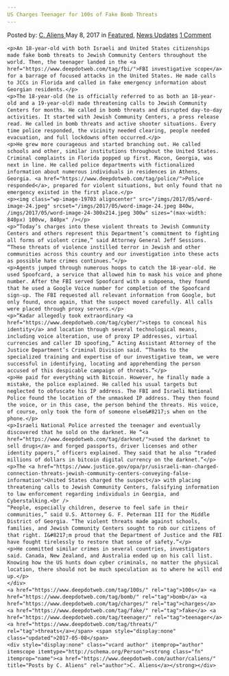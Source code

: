```yaml
---
US Charges Teenager for 100s of Fake Bomb Threats
---
```

<article class="post-listing post-19697 post type-post status-publish format-standard has-post-thumbnail hentry  tag-100s tag-bomb tag-charges tag-fake tag-teenager tag-threats">
    <div class="post-inner">
        <span>Posted by: <a href="https://www.deepdotweb.com/author/caliens/" title="">C. Aliens </a></span>
    <span>May 8, 2017</span>
    <span>in <a href="https://www.deepdotweb.com/category/deepdot-news/" rel="category tag">Featured</a>, <a href="https://www.deepdotweb.com/category/news-updates/" rel="category tag">News Updates</a></span>
    <span><a href="https://www.deepdotweb.com/2017/05/08/us-charges-teenager-100s-fake-bomb-threats/#comments">1 Comment</a></span>
    </p>
    <div class="clear"></div>
    
    <p>An 18-year-old with both Israeli and United States citizenships made fake bomb threats to Jewish Community Centers throughout the world. Then, the teenager landed in the <a href="https://www.deepdotweb.com/tag/fbi/">FBI investigative scope</a> for a barrage of focused attacks in the United States. He made calls to JCCs in Florida and called in fake emergency information about Georgian residents.</p>
    <p>The 18-year-old (he is officially referred to as both an 18-year-old and a 19-year-old) made threatening calls to Jewish Community Centers for months. He called in bomb threats and disrupted day-to-day activities. It started with Jewish Community Centers, a press release read. He called in bomb threats and active shooter situations. Every time police responded, the vicinity needed clearing, people needed evacuation, and full lockdowns often occurred.</p>
    <p>He grew more courageous and started branching out. He called schools and other, similar institutions throughout the United States. Criminal complaints in Florida popped up first. Macon, Georgia, was next in line. He called police departments with fictionalized information about numerous individuals in residences in Athens, Georgia. <a href="https://www.deepdotweb.com/tag/police/">Police responded</a>, prepared for violent situations, but only found that no emergency existed in the first place.</p>
    <p><img class="wp-image-19703 aligncenter" src="/imgs/2017/05/word-image-24.jpeg" srcset="/imgs/2017/05/word-image-24.jpeg 840w, /imgs/2017/05/word-image-24-300x214.jpeg 300w" sizes="(max-width: 840px) 100vw, 840px" /></p>
    <p>“Today’s charges into these violent threats to Jewish Community Centers and others represent this Department’s commitment to fighting all forms of violent crime,” said Attorney General Jeff Sessions. “These threats of violence instilled terror in Jewish and other communities across this country and our investigation into these acts as possible hate crimes continues.”</p>
    <p>Agents jumped through numerous hoops to catch the 18-year-old. He used Spoofcard, a service that allowed him to mask his voice and phone number. After the FBI served Spoofcard with a subpoena, they found that he used a Google Voice number for completion of the Spoofcard sign-up. The FBI requested all relevant information from Google, but only found, once again, that the suspect moved carefully. All calls were placed through proxy servers.</p>
    <p>“Kadar allegedly took extraordinary <a href="https://www.deepdotweb.com/tag/cyber/">steps to conceal his identity</a> and location through several technological means, including voice alteration, use of proxy IP addresses, virtual currencies and caller ID spoofing,” Acting Assistant Attorney of the Justice Department’s Criminal Division said. “Thanks to the specialized training and expertise of our investigative team, we were successful in identifying, locating and apprehending the person accused of this despicable campaign of threats.”</p>
    <p>He paid for everything with Bitcoin. However, he finally made a mistake, the police explained. He called his usual targets but neglected to obfuscate his IP address. The FBI and Israeli National Police found the location of the unmasked IP address. They then found the voice, or in this case, the person behind the threats. His voice, of course, only took the form of someone else&#8217;s when on the phone.</p>
    <p>Israeli National Police arrested the teenager and eventually discovered that he sold on the darknet. He “<a href="https://www.deepdotweb.com/tag/darknet/">used the darknet to sell drugs</a> and forged passports, driver licenses and other identity papers,” officers explained. They said that he also “traded millions of dollars in bitcoin digital currency on the darknet.”</p>
    <p>The <a href="https://www.justice.gov/opa/pr/usisraeli-man-charged-connection-threats-jewish-community-centers-conveying-false-information">United States charged the suspect</a> with placing threatening calls to Jewish Community Centers, falsifying information to law enforcement regarding individuals in Georgia, and Cyberstalking.<br />
    “People, especially children, deserve to feel safe in their communities,” said U.S. Attorney G. F. Peterman III for the Middle District of Georgia. “The violent threats made against schools, families, and Jewish Community Centers sought to rob our citizens of that right. I&#8217;m proud that the Department of Justice and the FBI have fought tirelessly to restore that sense of safety.”</p>
    <p>He committed similar crimes in several countries, investigators said. Canada, New Zealand, and Australia ended up on his call list. Knowing how the US hunts down cyber criminals, no matter the physical location, there should not be much speculation as to where he will end up.</p>
    </div>
    <a href="https://www.deepdotweb.com/tag/100s/" rel="tag">100s</a> <a href="https://www.deepdotweb.com/tag/bomb/" rel="tag">bomb</a> <a href="https://www.deepdotweb.com/tag/charges/" rel="tag">charges</a> <a href="https://www.deepdotweb.com/tag/fake/" rel="tag">fake</a> <a href="https://www.deepdotweb.com/tag/teenager/" rel="tag">teenager</a> <a href="https://www.deepdotweb.com/tag/threats/" rel="tag">threats</a></span> <span style="display:none" class="updated">2017-05-08</span>
    <div style="display:none" class="vcard author" itemprop="author" itemscope itemtype="http://schema.org/Person"><strong class="fn" itemprop="name"><a href="https://www.deepdotweb.com/author/caliens/" title="Posts by C. Aliens" rel="author">C. Aliens</a></strong></div>
    
